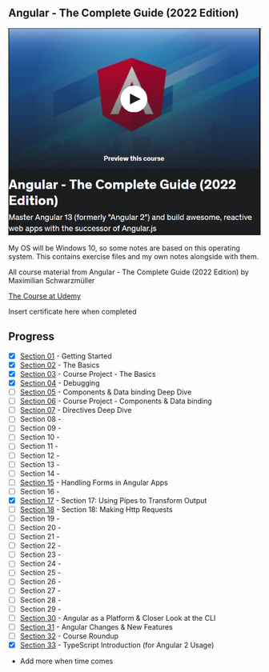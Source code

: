 ## Angular - The Complete Guide (2022 Edition)

![Angular](angular.png)

My OS will be Windows 10, so some notes are based on this operating system. This contains exercise files and my own notes alongside with them.<br/>


All course material from Angular - The Complete Guide (2022 Edition) by Maximilian Schwarzmüller

[The Course at Udemy](https://www.udemy.com/course/the-complete-guide-to-angular-2/)   

Insert certificate here when completed

## Progress

- [x] [Section 01](https://github.com/developersCradle/angular-complete-guide/tree/main/Section%201%20Gettings%20Started) - Getting Started
- [x] [Section 02](https://github.com/developersCradle/angular-complete-guide/tree/main/Section%202%20The%20Basics) - The Basics 
- [x] [Section 03](https://github.com/developersCradle/angular-complete-guide/tree/main/Section%203%20Course%20Project%20-%20The%20Basics) - Course Project - The Basics
- [x] [Section 04](https://github.com/developersCradle/angular-complete-guide/tree/main/Section%204%20Debugging) - Debugging
- [ ] [Section 05](https://github.com/developersCradle/angular-complete-guide/tree/main/Section%205%20Components%20%26%20Databinding%20Deep%20Dive) - Components & Data binding Deep Dive
- [ ] [Section 06](#) - Course Project - Components & Data binding
- [ ] [Section 07](#) - Directives Deep Dive
- [ ] Section 08 - 
- [ ] Section 09 - 
- [ ] Section 10 - 
- [ ] Section 11 - 
- [ ] Section 12 - 
- [ ] Section 13 - 
- [ ] Section 14 - 
- [ ] [Section 15](https://github.com/developersCradle/angular-complete-guide/tree/main/Section%2015%20Handling%20Forms%20in%20Angular%20Apps) - Handling Forms in Angular Apps
- [ ] Section 16 - 
- [x] [Section 17](https://github.com/developersCradle/angular-complete-guide/tree/main/Section%2017%20Using%20Pipes%20to%20Transform%20Output) - Section 17: Using Pipes to Transform Output 
- [ ] [Section 18](#) - Section 18: Making Http Requests 
- [ ] Section 19 - 
- [ ] Section 20 - 
- [ ] Section 21 - 
- [ ] Section 22 - 
- [ ] Section 23 - 
- [ ] Section 24 - 
- [ ] Section 25 - 
- [ ] Section 26 - 
- [ ] Section 27 - 
- [ ] Section 28 - 
- [ ] Section 29 - 
- [ ] [Section 30](#) - Angular as a Platform & Closer Look at the CLI
- [ ] [Section 31](#) - Angular Changes & New Features
- [ ] [Section 32](#) - Course Roundup
- [x] [Section 33](https://github.com/developersCradle/angular-complete-guide/tree/main/Section%2033%20TypeScript%20Introduction%20(for%20Angular%202%20Usage)) -  TypeScript Introduction (for Angular 2 Usage)
- Add more when time comes

